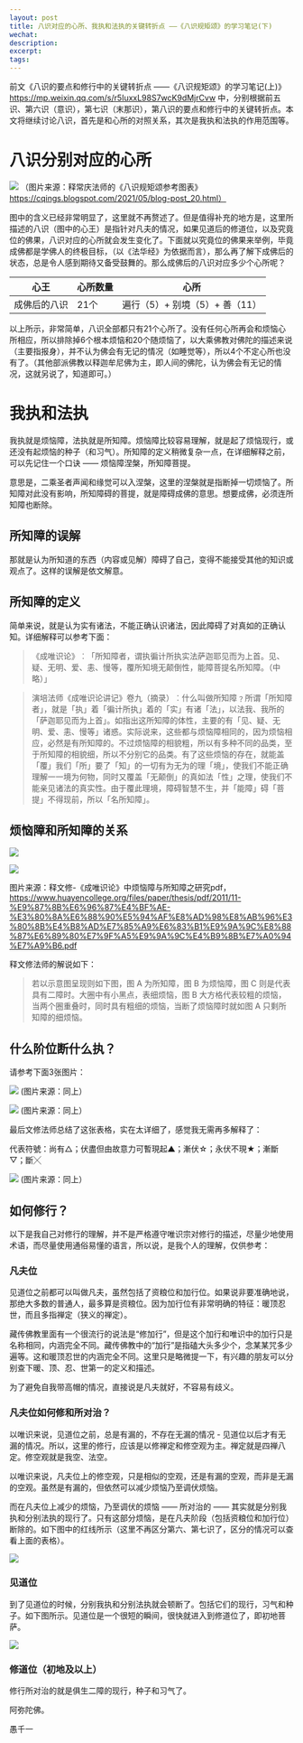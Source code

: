```yaml
---
layout: post
title: 八识对应的心所、我执和法执的关键转折点 ——《八识规矩颂》的学习笔记(下)
wechat: 
description: 
excerpt: 
tags:
---
```


前文《八识的要点和修行中的关键转折点 ——《八识规矩颂》的学习笔记(上)》https://mp.weixin.qq.com/s/r5IuxxL98S7wcK9dMjrCvw 中，分别根据前五识、第六识（意识），第七识（末那识），第八识的要点和修行中的关键转折点。本文将继续讨论八识，首先是和心所的对照关系，其次是我执和法执的作用范围等。

# 八识分别对应的心所

![](../images/2024-10-02-14-37-25.png)
（图片来源：释常庆法师的《八识规矩颂参考图表》 https://cqings.blogspot.com/2021/05/blog-post_20.html）

图中的含义已经非常明显了，这里就不再赘述了。但是值得补充的地方是，这里所描述的八识（图中的心王）是指针对凡夫的情况，如果见道后的修道位，以及究竟位的佛果，八识对应的心所就会发生变化了。下面就以究竟位的佛果来举例，毕竟成佛都是学佛人的终极目标，（以《法华经》为依据而言），那么再了解下成佛后的状态，总是令人感到期待又备受鼓舞的。那么成佛后的八识对应多少个心所呢？

| 心王 | 心所数量  | 心所 |
|--|------|------|
| 成佛后的八识 | 21个  | 遍行（5）+ 别境（5）+ 善（11） |

以上所示，非常简单，八识全部都只有21个心所了。没有任何心所再会和烦恼心所相应，所以排除掉6个根本烦恼和20个随烦恼了，以大乘佛教对佛陀的描述来说（主要指报身），并不认为佛会有无记的情况（如睡觉等），所以4个不定心所也没有了。（其他部派佛教以释迦牟尼佛为主，即人间的佛陀，认为佛会有无记的情况，这就另说了，知道即可。）

# 我执和法执

我执就是烦恼障，法执就是所知障。烦恼障比较容易理解，就是起了烦恼现行，或还没有起烦恼的种子（和习气）。所知障的定义稍微复杂一点，在详细解释之前，可以先记住一个口诀 —— 烦恼障涅槃，所知障菩提。

意思是，二乘圣者声闻和缘觉可以入涅槃，这里的涅槃就是指断掉一切烦恼了。所知障对此没有影响，所知障碍的菩提，就是障碍成佛的意思。想要成佛，必须连所知障也断除。

## 所知障的误解

那就是认为所知道的东西（内容或见解）障碍了自己，变得不能接受其他的知识或观点了。这样的误解是依文解意。

## 所知障的定义

简单来说，就是认为实有诸法，不能正确认识诸法，因此障碍了对真如的正确认知。详细解释可以参考下面：

>《成唯识论》︰「所知障者，谓执徧计所执实法萨迦耶见而为上首。见、疑、无明、爱、恚、慢等，覆所知境无颠倒性，能障菩提名所知障。（中略）」

> 演培法师《成唯识论讲记》卷九（摘录）︰什么叫做所知障﹖所谓「所知障者」，就是「执」着「徧计所执」着的「实」有诸「法」，以法我、我所的「萨迦耶见而为上首」。如指出这所知障的体性，主要的有「见、疑、无明、爱、恚、慢等」诸惑。实际说来，这些都与烦恼障相同的，因为烦恼相应，必然是有所知障的。不过烦恼障的相貌粗，所以有多种不同的品类，至于所知障的相貌细，所以不分别它的品类。有了这些烦恼的存在，就能盖「覆」我们「所」要了「知」的一切有为无为的理「境」，使我们不能正确理解一一境为何物，同时又覆盖「无颠倒」的真如法「性」之理，使我们不能亲见诸法的真实性。由于覆此理境，障碍智慧不生，并「能障」碍「菩提」不得现前，所以「名所知障」。

## 烦恼障和所知障的关系

![](../images/2024-10-02-15-57-17.png)

![](../images/2024-10-02-15-57-32.png)

图片来源：释文修-《成唯识论》中烦恼障与所知障之研究pdf，
https://www.huayencollege.org/files/paper/thesis/pdf/2011/11-%E9%87%8B%E6%96%87%E4%BF%AE-%E3%80%8A%E6%88%90%E5%94%AF%E8%AD%98%E8%AB%96%E3%80%8B%E4%B8%AD%E7%85%A9%E6%83%B1%E9%9A%9C%E8%88%87%E6%89%80%E7%9F%A5%E9%9A%9C%E4%B9%8B%E7%A0%94%E7%A9%B6.pdf 

释文修法师的解说如下：

> 若以示意图呈现则如下图，图 A 为所知障，图 B 为烦恼障，图 C 则是代表具有二障时。大圈中有小黑点，表细烦恼，图 B 大方格代表较粗的烦恼，当两个圈重叠时，同时具有粗细的烦恼，当断了烦恼障时就如图 A 只剩所知障的细烦恼。

## 什么阶位断什么执？

请参考下面3张图片：

![](../images/2024-10-02-16-00-15.png)
(图片来源：同上）

![](../images/2024-10-02-16-01-00.png)
(图片来源：同上）

最后文修法师总结了这张表格，实在太详细了，感觉我无需再多解释了：

代表符號：尚有△；伏盡但由故意力可暫現起▲；漸伏☆；永伏不現★；漸斷▽；斷╳

![](../images/2024-10-02-16-05-45.png)
(图片来源：同上）

## 如何修行？

以下是我自己对修行的理解，并不是严格遵守唯识宗对修行的描述，尽量少地使用术语，而尽量使用通俗易懂的语言，所以说，是我个人的理解，仅供参考：

### 凡夫位

见道位之前都可以叫做凡夫，虽然包括了资粮位和加行位。如果说非要准确地说，那绝大多数的普通人，最多算是资粮位。因为加行位有非常明确的特征：暖顶忍世，而且多指禅定（狭义的禅定）。

藏传佛教里面有一个很流行的说法是“修加行”，但是这个加行和唯识中的加行只是名称相同，内涵完全不同。藏传佛教中的“加行”是指磕大头多少个，念某某咒多少遍等。这和暖顶忍世的内涵完全不同。这里只是略微提一下，有兴趣的朋友可以分别查下暖、顶、忍、世第一的定义和描述。

为了避免自我带高帽的情况，直接说是凡夫就好，不容易有歧义。

### 凡夫位如何修和所对治？

以唯识来说，见道位之前，总是有漏的，不存在无漏的情况 - 见道位以后才有无漏的情况。所以，这里的修行，应该是以修禅定和修空观为主。禅定就是四禅八定。修空观就是我空、法空。

以唯识来说，凡夫位上的修空观，只是相似的空观，还是有漏的空观，而非是无漏的空观。虽然是有漏的，但依然可以减少烦恼乃至调伏烦恼。

而在凡夫位上减少的烦恼，乃至调伏的烦恼 —— 所对治的 —— 其实就是分别我执和分别法执的现行了。只有这部分烦恼，是在凡夫阶段（包括资粮位和加行位）断除的。如下图中的红线所示（这里不再区分第六、第七识了，区分的情况可以查看上面的表格）。

![](../images/2024-10-02-17-05-10.png)

### 见道位 

到了见道位的时候，分别我执和分别法执就会顿断了。包括它们的现行，习气和种子。如下图所示。见道位是一个很短的瞬间，很快就进入到修道位了，即初地菩萨。

![](../images/2024-10-02-17-07-10.png)

### 修道位（初地及以上）

修行所对治的就是俱生二障的现行，种子和习气了。



阿弥陀佛。

愚千一


